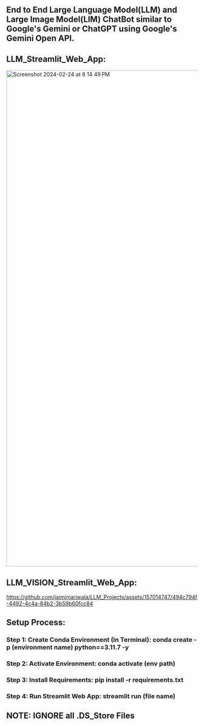 ## End to End Large Language Model(LLM) and Large Image Model(LIM) ChatBot similar to Google's Gemini or ChatGPT using Google's Gemini Open API.

## LLM_Streamlit_Web_App:
<img width="1309" alt="Screenshot 2024-02-24 at 8 14 49 PM" src="https://github.com/jaiminjariwala/LLM_Projects/assets/157014747/c0ca152a-aa7d-4c30-8a5c-8dfa0af80879">

## LLM_VISION_Streamlit_Web_App:
https://github.com/jaiminjariwala/LLM_Projects/assets/157014747/494c794f-4492-4c4a-84b2-3b59b60fcc84

## Setup Process:
### Step 1: Create Conda Environment (in Terminal): conda create -p (environment name) python==3.11.7 -y
### Step 2: Activate Environment: conda activate (env path)
### Step 3: Install Requirements: pip install -r requirements.txt
### Step 4: Run Streamlit Web App: streamlit run (file name)


## NOTE: IGNORE all .DS_Store Files 

